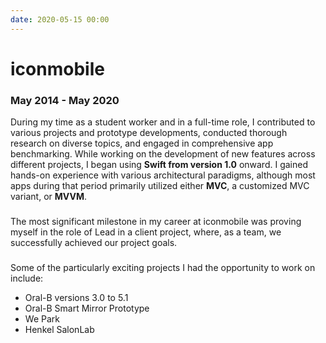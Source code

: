 ```yaml
---
date: 2020-05-15 00:00
---
```


# **iconmobile**

### May 2014 - May 2020

During my time as a student worker and in a full-time role, I contributed to various projects and prototype developments, conducted thorough research on diverse topics, and engaged in comprehensive app benchmarking. While working on the development of new features across different projects, I began using **Swift from version 1.0** onward. I gained hands-on experience with various architectural paradigms, although most apps during that period primarily utilized either **MVC**, a customized MVC variant, or **MVVM**.
### 
The most significant milestone in my career at iconmobile was proving myself in the role of Lead in a client project, where, as a team, we successfully achieved our project goals.
### 
Some of the particularly exciting projects I had the opportunity to work on include:
- Oral-B versions 3.0 to 5.1
- Oral-B Smart Mirror Prototype
- We Park
- Henkel SalonLab
